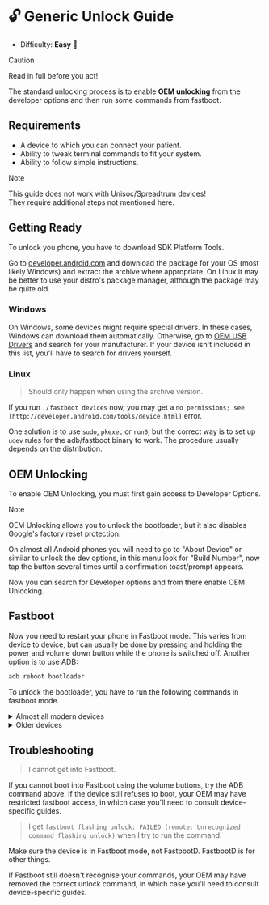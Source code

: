 # 🔓️ Generic Unlock Guide

- Difficulty: **Easy 📗**

> [!CAUTION]
> Read in full before you act!

The standard unlocking process is to enable **OEM unlocking** from the developer options and then run some commands from fastboot.

## Requirements

- A device to which you can connect your patient.
- Ability to tweak terminal commands to fit your system.
- Ability to follow simple instructions.

> [!NOTE]
> This guide does not work with Unisoc/Spreadtrum devices!<br/>
> They require additional steps not mentioned here.

## Getting Ready

To unlock you phone, you have to download SDK Platform Tools.

Go to [developer.android.com](https://developer.android.com/tools/releases/platform-tools#downloads) and download the package for your OS (most likely Windows) and extract the archive where appropriate. 
On Linux it may be better to use your distro's package manager, although the package may be quite old.

### Windows

On Windows, some devices might require special drivers. In these cases, Windows can download them automatically. 
Otherwise, go to [OEM USB Drivers](https://developer.android.com/studio/run/oem-usb) and search for your manufacturer. 
If your device isn't included in this list, you'll have to search for drivers yourself.

### Linux

> Should only happen when using the archive version.

If you run `./fastboot devices` now, you may get a `no permissions; see [http://developer.android.com/tools/device.html]` error.

One solution is to use `sudo`, `pkexec` or `run0`, 
but the correct way is to set up `udev` rules for the adb/fastboot binary to work. The procedure usually depends on the distribution.

## OEM Unlocking

To enable OEM Unlocking, you must first gain access to Developer Options.

> [!NOTE]
> OEM Unlocking allows you to unlock the bootloader, but it also disables Google's factory reset protection.

On almost all Android phones you will need to go to "About Device" or similar to unlock the dev options, 
in this menu look for "Build Number", 
now tap the button several times until a confirmation toast/prompt appears.

Now you can search for Developer options and from there enable OEM Unlocking.

## Fastboot

Now you need to restart your phone in Fastboot mode. 
This varies from device to device, but can usually be done by pressing and holding the power and volume down button while the phone is switched off. 
Another option is to use ADB:

```sh
adb reboot bootloader
```

To unlock the bootloader, you have to run the following commands in fastboot mode.

<details><summary>Almost all modern devices</summary>
<p>

```sh
fastboot flashing unlock
```

</p>
</details> 

<details><summary>Older devices</summary>
<p>

```sh
fastboot oem unlock
```

</p>
</details>

## Troubleshooting

> I cannot get into Fastboot.

If you cannot boot into Fastboot using the volume buttons, try the ADB command above. 
If the device still refuses to boot, your OEM may have restricted fastboot access, 
in which case you'll need to consult device-specific guides.

> I get `fastboot flashing unlock: FAILED (remote: Unrecognized command flashing unlock)` when I try to run the command.

Make sure the device is in Fastboot mode, not FastbootD. FastbootD is for other things.

If Fastboot still doesn't recognise your commands, 
your OEM may have removed the correct unlock command, 
in which case you'll need to consult device-specific guides.